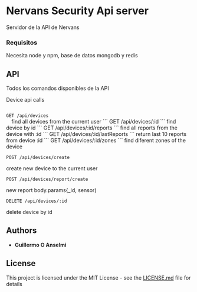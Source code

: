 # Nervans Security Api server

Servidor de la API de Nervans

### Requisitos

Necesita node y npm, base de datos mongodb y redis


## API

Todos los comandos disponibles de la API


Device api calls

  <code>
GET /api/devices  
  </code>
find all devices from the current user
```
GET /api/devices/:id
```
find device by id
```
GET /api/devices/:id/reports
```
find all reports from the device with :id
```
GET /api/devices/:id/lastReports
```
return last 10 reports from device :id
```
GET /api/devices/:id/zones
```
find diferent zones of the device

```
POST /api/devices/create
```
create new device to the current user

```
POST /api/devices/report/create
```
new report body.params{_id, sensor)

```
DELETE /api/devices/:id
```
delete device by id


## Authors

* **Guillermo O Anselmi**

## License

This project is licensed under the MIT License - see the [LICENSE.md](LICENSE.md) file for details

